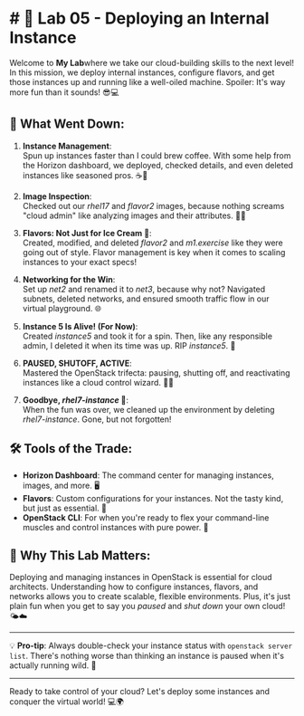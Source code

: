 # # 🚀 Lab 05 - Deploying an Internal Instance

Welcome to **My Lab**where we take our cloud-building skills to the next level! In this mission, we deploy internal instances, configure flavors, and get those instances up and running like a well-oiled machine. Spoiler: It's way more fun than it sounds! 😎💻

## 🌟 What Went Down:

1. **Instance Management**:  
   Spun up instances faster than I could brew coffee. With some help from the Horizon dashboard, we deployed, checked details, and even deleted instances like seasoned pros. ☕💨

2. **Image Inspection**:  
   Checked out our *rhel17* and *flavor2* images, because nothing screams "cloud admin" like analyzing images and their attributes. 📸💾

3. **Flavors: Not Just for Ice Cream 🍦**:  
   Created, modified, and deleted *flavor2* and *m1.exercise* like they were going out of style. Flavor management is key when it comes to scaling instances to your exact specs!

4. **Networking for the Win**:  
   Set up *net2* and renamed it to *net3*, because why not? Navigated subnets, deleted networks, and ensured smooth traffic flow in our virtual playground. 🌐

5. **Instance 5 Is Alive! (For Now)**:  
   Created *instance5* and took it for a spin. Then, like any responsible admin, I deleted it when its time was up. RIP *instance5*. 👋

6. **PAUSED, SHUTOFF, ACTIVE**:  
   Mastered the OpenStack trifecta: pausing, shutting off, and reactivating instances like a cloud control wizard. 🧙‍♂️

7. **Goodbye, *rhel7-instance* 👋**:  
   When the fun was over, we cleaned up the environment by deleting *rhel7-instance*. Gone, but not forgotten!

## 🛠️ Tools of the Trade:

- **Horizon Dashboard**: The command center for managing instances, images, and more. 🖥️
- **Flavors**: Custom configurations for your instances. Not the tasty kind, but just as essential. 🍦
- **OpenStack CLI**: For when you're ready to flex your command-line muscles and control instances with pure power. 💪

## 🌈 Why This Lab Matters:

Deploying and managing instances in OpenStack is essential for cloud architects. Understanding how to configure instances, flavors, and networks allows you to create scalable, flexible environments. Plus, it's just plain fun when you get to say you *paused* and *shut down* your own cloud! 🌤️☁️

---

💡 **Pro-tip**: Always double-check your instance status with `openstack server list`. There's nothing worse than thinking an instance is paused when it's actually running wild. 🦁

---

Ready to take control of your cloud? Let's deploy some instances and conquer the virtual world! 💻🌍

